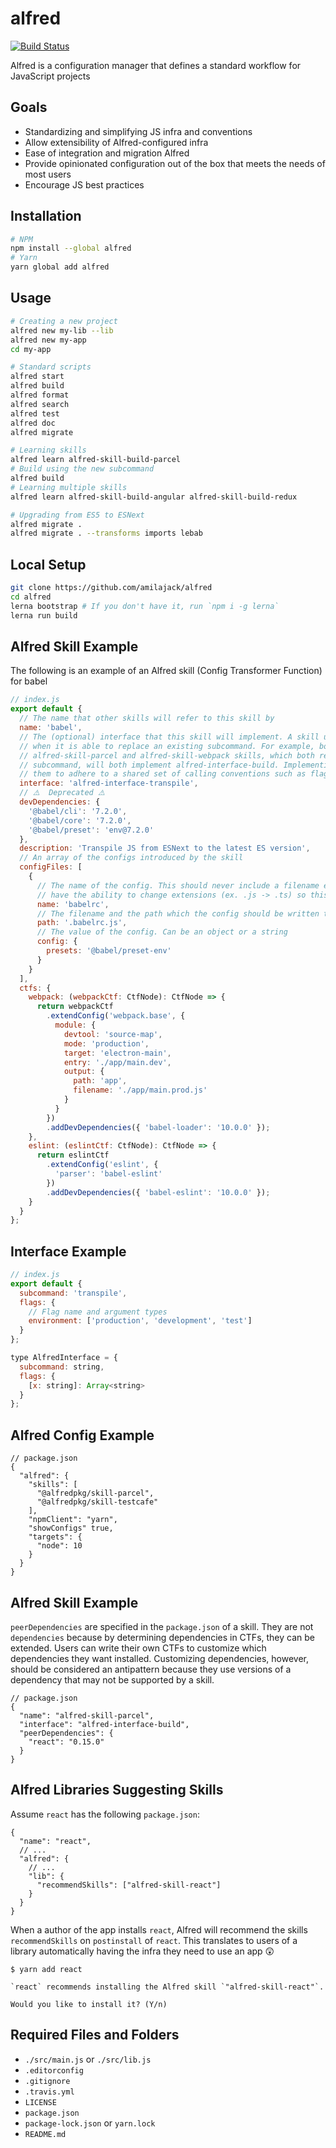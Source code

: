alfred
======
[![Build Status](https://travis-ci.com/amilajack/alfred.svg?token=stGf151gAJ11ZUi8LyvG&branch=master)](https://travis-ci.com/amilajack/alfred)

Alfred is a configuration manager that defines a standard workflow for JavaScript projects

## Goals
* Standardizing and simplifying JS infra and conventions
* Allow extensibility of Alfred-configured infra
* Ease of integration and migration Alfred
* Provide opinionated configuration out of the box that meets the needs of most users
* Encourage JS best practices

## Installation
```bash
# NPM
npm install --global alfred
# Yarn
yarn global add alfred
```

## Usage
```bash
# Creating a new project
alfred new my-lib --lib
alfred new my-app
cd my-app

# Standard scripts
alfred start
alfred build
alfred format
alfred search
alfred test
alfred doc
alfred migrate

# Learning skills
alfred learn alfred-skill-build-parcel
# Build using the new subcommand
alfred build
# Learning multiple skills
alfred learn alfred-skill-build-angular alfred-skill-build-redux

# Upgrading from ES5 to ESNext
alfred migrate .
alfred migrate . --transforms imports lebab
```

## Local Setup
```bash
git clone https://github.com/amilajack/alfred
cd alfred
lerna bootstrap # If you don't have it, run `npm i -g lerna`
lerna run build
```

## Alfred Skill Example
The following is an example of an Alfred skill (Config Transformer Function) for babel
```js
// index.js
export default {
  // The name that other skills will refer to this skill by
  name: 'babel',
  // The (optional) interface that this skill will implement. A skill uses an interface
  // when it is able to replace an existing subcommand. For example, both the
  // alfred-skill-parcel and alfred-skill-webpack skills, which both register a 'build'
  // subcommand, will both implement alfred-interface-build. Implementing it will require
  // them to adhere to a shared set of calling conventions such as flags, subcommands, etc
  interface: 'alfred-interface-transpile',
  // ⚠️  Deprecated ️️⚠️
  devDependencies: {
    '@babel/cli': '7.2.0',
    '@babel/core': '7.2.0',
    '@babel/preset': 'env@7.2.0'
  },
  description: 'Transpile JS from ESNext to the latest ES version',
  // An array of the configs introduced by the skill
  configFiles: [
    {
      // The name of the config. This should never include a filename extension because skills
      // have the ability to change extensions (ex. .js -> .ts) so this should not be fixed
      name: 'babelrc',
      // The filename and the path which the config should be written to
      path: '.babelrc.js',
      // The value of the config. Can be an object or a string
      config: {
        presets: '@babel/preset-env'
      }
    }
  ],
  ctfs: {
    webpack: (webpackCtf: CtfNode): CtfNode => {
      return webpackCtf
        .extendConfig('webpack.base', {
          module: {
            devtool: 'source-map',
            mode: 'production',
            target: 'electron-main',
            entry: './app/main.dev',
            output: {
              path: 'app',
              filename: './app/main.prod.js'
            }
          }
        })
        .addDevDependencies({ 'babel-loader': '10.0.0' });
    },
    eslint: (eslintCtf: CtfNode): CtfNode => {
      return eslintCtf
        .extendConfig('eslint', {
          'parser': 'babel-eslint'
        })
        .addDevDependencies({ 'babel-eslint': '10.0.0' });
    }
  }
};
```

## Interface Example
```js
// index.js
export default {
  subcommand: 'transpile',
  flags: {
    // Flag name and argument types
    environment: ['production', 'development', 'test']
  }
};

type AlfredInterface = {
  subcommand: string,
  flags: {
    [x: string]: Array<string>
  }
};
```

## Alfred Config Example
```jsonc
// package.json
{
  "alfred": {
    "skills": [
      "@alfredpkg/skill-parcel",
      "@alfredpkg/skill-testcafe"
    ],
    "npmClient": "yarn",
    "showConfigs" true,
    "targets": {
      "node": 10
    }
  }
}
```

## Alfred Skill Example

`peerDependencies` are specified in the `package.json` of a skill. They are not `dependencies` because by determining dependencies in CTFs, they can be extended. Users can write their own CTFs to customize which dependencies they want installed. Customizing dependencies, however, should be considered an antipattern because they use versions of a dependency that may not be supported by a skill.

```jsonc
// package.json
{
  "name": "alfred-skill-parcel",
  "interface": "alfred-interface-build",
  "peerDependencies": {
    "react": "0.15.0"
  }
}
```

## Alfred Libraries Suggesting Skills

Assume `react` has the following `package.json`:

```jsonc
{
  "name": "react",
  // ...
  "alfred": {
    // ...
    "lib": {
      "recommendSkills": ["alfred-skill-react"]
    }
  }
}
```

When a author of the app installs `react`, Alfred will recommend the skills `recommendSkills` on `postinstall` of `react`. This translates to users of a library automatically having the infra they need to use an app 😲

```
$ yarn add react

`react` recommends installing the Alfred skill `"alfred-skill-react"`.

Would you like to install it? (Y/n)
```

## Required Files and Folders

* `./src/main.js` or `./src/lib.js`
* `.editorconfig`
* `.gitignore`
* `.travis.yml`
* `LICENSE`
* `package.json`
* `package-lock.json` or `yarn.lock`
* `README.md`

